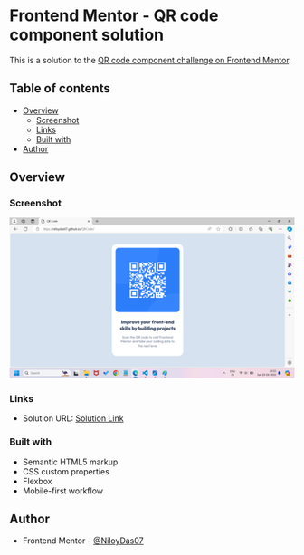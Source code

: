 # Frontend Mentor - QR code component solution

This is a solution to the [QR code component challenge on Frontend Mentor](https://www.frontendmentor.io/challenges/qr-code-component-iux_sIO_H).

## Table of contents

- [Overview](#overview)
  - [Screenshot](#screenshot)
  - [Links](#links)
  - [Built with](#built-with)
- [Author](#author)

## Overview

### Screenshot

![](../../assets/images/qr-code/screenshot.png)

### Links

- Solution URL: [Solution Link](https://niloydas07.github.io/QRCode/)

### Built with

- Semantic HTML5 markup
- CSS custom properties
- Flexbox
- Mobile-first workflow

## Author

- Frontend Mentor - [@NiloyDas07](https://www.frontendmentor.io/profile/NiloyDas07)
